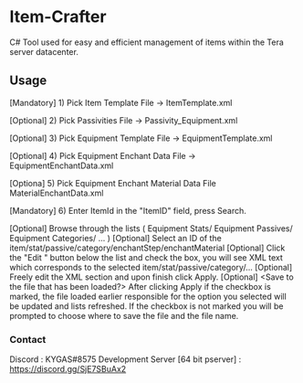 # Item-Crafter
C# Tool used for easy and efficient management of items within the Tera server datacenter.

## Usage

[Mandatory] 1) Pick Item Template File ->
ItemTemplate.xml

[Optional] 2) Pick Passivities File ->
Passivity_Equipment.xml

[Optional] 3) Pick Equipment Template File ->
EquipmentTemplate.xml

[Optional] 4) Pick Equipment Enchant Data File ->
EquipmentEnchantData.xml

[Optiona] 5) Pick Equipment Enchant Material Data File
MaterialEnchantData.xml

[Mandatory] 6) Enter ItemId in the "ItemID" field, press Search.

[Optional] Browse through the lists ( Equipment Stats/ Equipment Passives/ Equipment Categories/ ... )
[Optional] Select an ID of the item/stat/passive/category/enchantStep/enchantMaterial
[Optional] Click the "Edit <Text>" button below the list and check the <Edit Chosen Item Stat> box,
  you will see XML text which corresponds to the selected item/stat/passive/category/...
[Optional] Freely edit the XML section and upon finish click Apply.
[Optional] <Save to the file that has been loaded?> 
  After clicking Apply if the checkbox is marked, the file loaded earlier responsible for the option you selected will be updated and lists refreshed.
  If the checkbox is not marked you will be prompted to choose where to save the file and the file name.

### Contact
  Discord : KYGAS#8575
  Development Server [64 bit pserver] : https://discord.gg/SjE7SBuAx2
